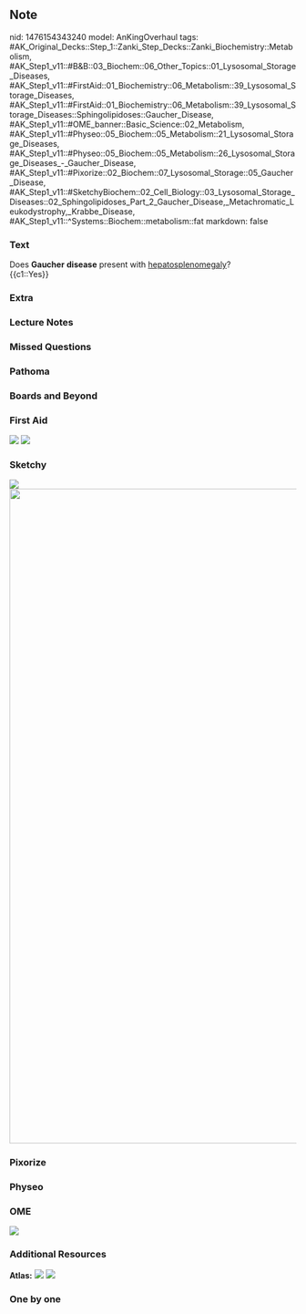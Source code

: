 ## Note
nid: 1476154343240
model: AnKingOverhaul
tags: #AK_Original_Decks::Step_1::Zanki_Step_Decks::Zanki_Biochemistry::Metabolism, #AK_Step1_v11::#B&B::03_Biochem::06_Other_Topics::01_Lysosomal_Storage_Diseases, #AK_Step1_v11::#FirstAid::01_Biochemistry::06_Metabolism::39_Lysosomal_Storage_Diseases, #AK_Step1_v11::#FirstAid::01_Biochemistry::06_Metabolism::39_Lysosomal_Storage_Diseases::Sphingolipidoses::Gaucher_Disease, #AK_Step1_v11::#OME_banner::Basic_Science::02_Metabolism, #AK_Step1_v11::#Physeo::05_Biochem::05_Metabolism::21_Lysosomal_Storage_Diseases, #AK_Step1_v11::#Physeo::05_Biochem::05_Metabolism::26_Lysosomal_Storage_Diseases_-_Gaucher_Disease, #AK_Step1_v11::#Pixorize::02_Biochem::07_Lysosomal_Storage::05_Gaucher_Disease, #AK_Step1_v11::#SketchyBiochem::02_Cell_Biology::03_Lysosomal_Storage_Diseases::02_Sphingolipidoses_Part_2_Gaucher_Disease,_Metachromatic_Leukodystrophy,_Krabbe_Disease, #AK_Step1_v11::^Systems::Biochem::metabolism::fat
markdown: false

### Text
<div>
  <div>
    Does <b>Gaucher</b> <b>disease</b> present with
    <u>hepatosplenomegaly</u>?
  </div>
  <div>
    {{c1::Yes}}
  </div>
</div>

### Extra


### Lecture Notes


### Missed Questions


### Pathoma


### Boards and Beyond


### First Aid
<img src="tmpmuEIaa.png"> <img src="tmphBg0hb.png">

### Sketchy
<img src=
"Sphingolipidoses%20Part%202-%20Gaucher%20Disease,%20Metachromatic%20Leukodystrophy,%20Krabbe%20Disease.png"
class="resizer"> <img src=
"Screen%20Shot%202022-01-30%20at%2010.58.33%20AM.png" class=
"resizer" style="width: 1149px;">

### Pixorize


### Physeo


### OME
<div class="ome-widget">
  <a href=
  "https://onlinemeded.org/spa/metabolism?ref=anki"><img src=
  "_OME_AnkiFlashcards_Topic_1.png"></a>
</div>

### Additional Resources
<b>Atlas:</b> <img src="tmpf1ydiG.png"> <img src="tmpBbczbM.png">

### One by one

